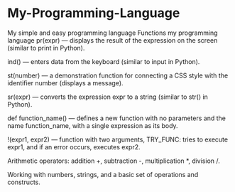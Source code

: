 # My-Programming-Language
My simple and easy programming language
Functions my programming language
pr(expr) — displays the result of the expression on the screen (similar to print in Python).

ind() — enters data from the keyboard (similar to input in Python).

st(number) — a demonstration function for connecting a CSS style with the identifier number (displays a message).

sr(expr) — converts the expression expr to a string (similar to str() in Python).

def function_name() — defines a new function with no parameters and the name function_name, with a single expression as its body.

!(expr1, expr2) — function with two arguments, TRY_FUNC: tries to execute expr1, and if an error occurs, executes expr2.

 Arithmetic operators: addition +, subtraction -, multiplication *, division /.

 Working with numbers, strings, and a basic set of operations and constructs.
